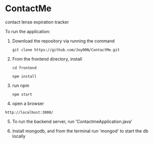 # ContactMe
contact lense expiration tracker

To run the application:

1. Download the repository via running the command

    `git clone https://github.com/Joy00N/ContactMe.git`
2. From the frontend directory, install

    `cd frontend`
    
    `npm install`
3. run npm

    `npm start`
4. open a browser 

`http://localhost:3000/`

5. To run the backend server, run 'ContactmeApplication.java' 

6. Install mongodb, and from the terminal run 'mongod' to start the db locally
